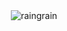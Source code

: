 <div align="center">
    <img src="https://raw.githubusercontent.com/raingrain/favicon/master/raingrain.png" alt="raingrain" />
</div>
